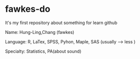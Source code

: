 # fawkes-do
It's my first repository about something for learn github

Name:       Hung-Ling,Chang (fawkes)

Language:   R, LaTex, SPSS, Pyhon, Maple, SAS (usually --> less )

Specialty:  Statistics, PA(about sound)
